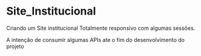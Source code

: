 # Site_Institucional
 
 Criando um Site institucional Totalmente responsivo com algumas sessões.
 
 A intenção de consumir algumas APIs ate o fim do desenvolvimento do projeto
